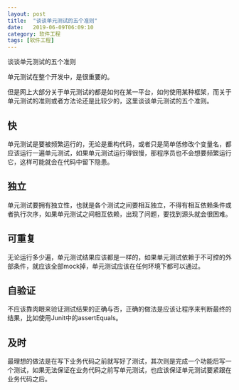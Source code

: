```yaml
---
layout: post
title:  "谈谈单元测试的五个准则"
date:   2019-06-09T06:09:10
category: 软件工程
tags: [软件工程]
---
```


谈谈单元测试的五个准则

<p>单元测试在整个开发中，是很重要的。</p><p>但是网上大部分关于单元测试的都是如何在某一平台，如何使用某种框架，而关于单元测试的准则或者方法论还是比较少的，这里谈谈单元测试的五个准则。</p><h2>快</h2><p>单元测试是要被频繁运行的，无论是重构代码，或者只是简单低修改个变量名，都应该运行一遍单元测试，如果单元测试运行得很慢，那程序员也不会想要频繁运行它，这样可能就会在代码中留下隐患。</p><h2>独立</h2><p>单元测试要拥有独立性，也就是各个测试之间要相互独立，不得有相互依赖条件或者执行次序，如果单元测试之间相互依赖，出现了问题，要找到源头就会很困难。</p><h2>可重复</h2><p>无论运行多少遍，单元测试结果应该都是一样的，如果单元测试依赖于不可控的外部条件，就应该全部mock掉，单元测试应该在任何环境下都可以通过。</p><h2>自验证</h2><p>不应该靠肉眼来验证测试结果的正确与否，正确的做法是应该让程序来判断最终的结果，比如使用Junit中的assertEquals。</p><h2>及时</h2><p>最理想的做法是在写下业务代码之前就写好了测试，其次则是完成一个功能后写一个测试，如果无法保证在业务代码之前写单元测试，也应该保证单元测试要紧跟在业务代码之后。</p>